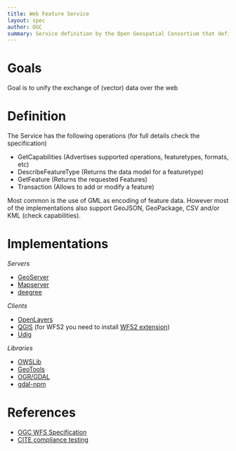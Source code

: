 ```yaml
---
title: Web Feature Service
layout: spec
author: OGC
summary: Service definition by the Open Geospatial Consortium that defines exchange (vector) data
---
```


Goals
=====

Goal is to unify the exchange of (vector) data over the web

Definition
==========

The Service has the following operations (for full details check the specification)

* GetCapabilities (Advertises supported operations, featuretypes, formats, etc)
* DescribeFeatureType (Returns the data model for a featuretype)
* GetFeature (Returns the requested Features)
* Transaction (Allows to add or modify a feature)

Most common is the use of GML as encoding of feature data. However most of the implementations also support GeoJSON, GeoPackage, CSV and/or KML (check capabilities).

Implementations
===============

_Servers_
* [GeoServer](http://geoserver.org)
* [Mapserver](http://mapserver.org)
* [deegree](http://deegree.org)

_Clients_
* [OpenLayers](http://openlayers.org)
* [QGIS](http://qgis.org) (for WFS2 you need to install [WFS2 extension](https://plugins.qgis.org/plugins/wfsclient))
* [Udig](http://udig.org)

_Libraries_
* [OWSLib](http://geopython.github.io/OWSLib)
* [GeoTools](http://geotools.org)
* [OGR/GDAL](http://gdal.org)
* [gdal-npm](https://www.npmjs.com/package/gdal)

References
==========

* [OGC WFS Specification](http://www.opengeospatial.org/standards/wfs)
* [CITE compliance testing](https://github.com/opengeospatial/teamengine)

